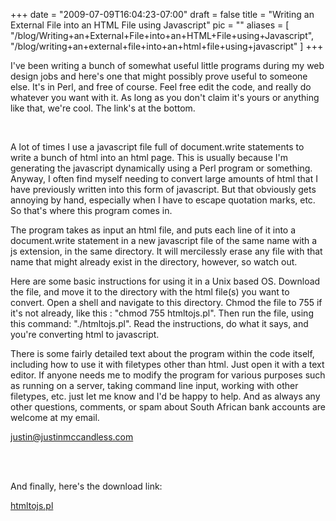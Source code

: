 
+++
date = "2009-07-09T16:04:23-07:00"
draft = false
title = "Writing an External File into an HTML File using Javascript"
pic = ""
aliases = [
  "/blog/Writing+an+External+File+into+an+HTML+File+using+Javascript",
  "/blog/writing+an+external+file+into+an+html+file+using+javascript"
]
+++

<p>
    I've been writing a bunch of somewhat useful little programs during my web design jobs and here's one that might 
    possibly prove useful to someone else.  It's in Perl, and free of course.  Feel free edit the code, and really do whatever you
    want with it.  As long as you don't claim it's yours or anything like that, we're cool.  The link's at the bottom.
    </p>
    <br>
    <p>
    A lot of times I use a javascript file full of document.write statements to write a bunch of html into an html
    page.  This is usually because I'm generating the javascript dynamically using a Perl program or something.
    Anyway, I often find myself needing to convert large amounts of html that I have previously written into this
    form of javascript.  But that obviously gets annoying by hand, especially when I have to escape quotation
    marks, etc.  So that's where this program comes in.
    </p>
    <p>
    The program takes as input an html file, and puts each line of it into a document.write statement in a new
    javascript file of the same name with a js extension, in the same directory.  It will mercilessly erase any file
    with that name that might already exist in the directory, however, so watch out.
    </p>
    <p>
    Here are some basic instructions for using it in a Unix based OS.  Download the file, and move it to the directory
    with the html file(s) you want to convert.  Open a shell and navigate to this directory.  Chmod the file to 755
    if it's not already, like this : "chmod 755 htmltojs.pl".  Then run the file, using this command: "./htmltojs.pl".
    Read the instructions, do what it says, and you're converting html to javascript.
    </p>
    <p>
    There is some fairly detailed text about the program within the code itself, including how to use it with filetypes
    other than html.  Just open it with a text editor.  If anyone needs me to modify the program for various purposes such
    as running on a server, taking command line input, working with other filetypes, etc. just let me know and I'd be
    happy to help.  And as always any other questions, comments, or spam about South African bank accounts are welcome
    at my email.
    </p>
    <p>
    <a href = "mailto: justin@justinmccandless.com"> justin@justinmccandless.com </a>
    </p>
    <br><br>
    <p>
    And finally, here's the download link:    
    </p>
    <a href = "htmltojs.pl">htmltojs.pl</a>